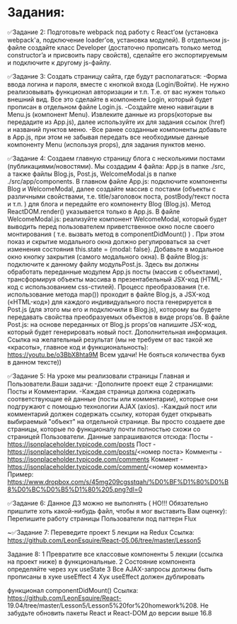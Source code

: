 # Задания:

✅Задание 2: Подготовьте webpack под работу с React’ом (установка webpack'a, подключение loader’ов, установка
модулей). В отдельном js-файле создайте класс Developer (достаточно прописать только метод constructor’a и
присвоить пару свойств), сделайте его экспортируемым и подключите к другому js-файлу.


✅Задание 3: Создать страницу сайта, где будут располагаться:
-Форма ввода логина и пароля, вместе с кнопкой входа (Login/Войти). Не нужно реализовывать функционал
авторизации и т.п. Т.е. от вас нужен только внешний вид. Все это сделайте в компоненте Login, который будет
прописан в отдельном файле Login.js.
-Создайте меню навигации в Menu.js (компонент Menu). Извлеките данные из props(которые вы передадите из App.js),
далее используйте их для задания ссылок (href) и названий пунктов меню.
-Все ранее созданные компоненты добавьте в App.js, при этом не забывая передать все необходимые данные
компоненту Menu (используя props), для задания пунктов меню.


✅Задание 4: Создаем главную страницу блога с несколькими постами (публикациями/новостями).
Мы создадим 4 файла: App.js в папке ./src, а также файлы Blog.js, Post.js, WelcomeModal.js в папке ./src/app/components.
В главном файле App.js: подключите компоненты Blog и WelcomeModal, далее создайте массив с постами (объекты с
различными свойствами, т.е. title/заголовок поста, postBody/текст поста и т.п. ) для блога и передайте его
компоненту Blog (Blog.js). Метод ReactDOM.render() указывается только в App.js.
В файле WelcomeModal.js: реализуйте компонент WelcomeModal, который будет выводить перед пользователем
приветственное окно после своего монтирования ( т.е. вызвать метод в componentDidMount() ) . При этом показ и
скрытие модального окна должно регулироваться за счет изменения состояния this.state = {modal: false}. Добавьте в
модальное окно кнопку закрытия (самого модального окна).
В файле Blog.js: подключите к данному файлу модульPost.js. Здесь вы должны обработать переданные
модулем App.js посты (массив с объектами), трансформируя объекты массива в презентабельный JSX-код (HTML-код
с использованием css-стилей). Процесс преобразования (т.е. использование метода map()) проходит в файле Blog.js, а
JSX-код («HTML-код») для каждого индивидуального поста генерируется в Post.js (для этого мы его и подключили
в Blog.js), которому вы будете передавать свойства преобразуемых объектов в виде props’ов.
В файле Post.js: на основе переданных от Blog.js props’ов напишите JSX-код, который будет генерировать новый пост.
Дополнительная информация.
Ссылка на желательный результат (мы не требуем от вас такой же «красоты», главное код и функциональность): https://youtu.be/o3BbX8hta9M
Всем удачи! Не бояться количества букв в данном тексте))


✅Задание 5: На уроке мы реализовали страницы Главная и Пользователи.Ваши задачи:
-Дополните проект еще 2 страницами: Посты и Комментарии.
-Каждая страница должна содержать соответствующие ей данные (посты или комментарии), которые они
подгружают с помощью технологии AJAX (axios).
-Каждый пост или комментарий должен содержать ссылку, которая будет открывать выбираемый "объект" на
отдельной странице.
Вы просто создаете две страницы, которые по функционалу почти полностью схожи со страницей Пользователи.
Данные запрашиваются отсюда:
Посты - https://jsonplaceholder.typicode.com/posts
Пост - https://jsonplaceholder.typicode.com/posts/<номер поста>
Комменты - https://jsonplaceholder.typicode.com/comments
Коммент - https://jsonplaceholder.typicode.com/comment/<номер коммента>
Пример: https://www.dropbox.com/s/45mg209cgsstqah/%D0%BF%D1%80%D0%B8%D0%BC%D0%B5%D1%80%205.png?dl=0


✅Задание 6:
Данное ДЗ можно не выполнять ( НО!!! Обязательно пришлите хоть какой-нибудь файл, чтобы я мог выставить Вам
оценку):
Перепишите работу страницы Пользователи под паттерн Flux


~✅Задание 7:
Переведите проект 5 лекции на Redux
Ссылка: https://github.com/LeonEsquire/React-05.06/tree/master/Lesson5


Задание 8:
1 Превратите все классовые компоненты 5 лекции (ссылка на проект ниже) в функциональные.
2 Состояние компонента определяйте через хук useState
3 Все AJAX-запросы должны быть прописаны в хуке useEffect
4 Хук useEffect должен дублировать

функционал componentDidMount() Ссылка: https://github.com/LeonEsquire/React-
19.04/tree/master/Lesson5/Lesson5%20for%20homework%208. Не забудьте обновить пакеты React и React-DOM до версии выше 16.8
